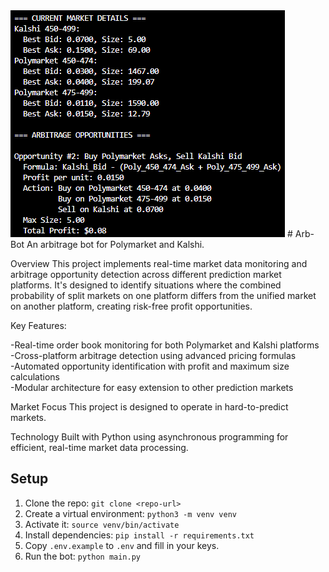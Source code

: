 <img src="assets\arbitrage_opportunities.png">
# Arb-Bot
An arbitrage bot for Polymarket and Kalshi.

Overview
This project implements real-time market data monitoring and arbitrage opportunity detection across different prediction market platforms. It's designed to identify situations where the combined probability of split markets on one platform differs from the unified market on another platform, creating risk-free profit opportunities.

Key Features:

-Real-time order book monitoring for both Polymarket and Kalshi platforms<br>
-Cross-platform arbitrage detection using advanced pricing formulas<br>
-Automated opportunity identification with profit and maximum size calculations<br>
-Modular architecture for easy extension to other prediction markets<br>

Market Focus
This project is designed to operate in hard-to-predict markets.

Technology
Built with Python using asynchronous programming for efficient, real-time market data processing.

## Setup
1. Clone the repo: `git clone <repo-url>`
2. Create a virtual environment: `python3 -m venv venv`
3. Activate it: `source venv/bin/activate`
4. Install dependencies: `pip install -r requirements.txt`
5. Copy `.env.example` to `.env` and fill in your keys.
6. Run the bot: `python main.py`